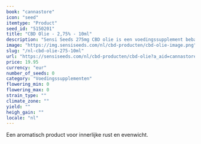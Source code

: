 ```yaml
---
book: "cannastore"
icon: "seed"
itemtype: "Product"
seed_id: "5150201"
title: "CBD Olie - 2,75% - 10ml"
description: "Sensi Seeds 275mg CBD olie is een voedingssupplement bebaseert op een natuurlijk bestandeel uit de Cannabis Sativa L. plant. Gebruik 2 maal daags. Koop het hier!"
image: "https://img.sensiseeds.com/nl/cbd-producten/cbd-olie-image.png"
slug: "/nl-cbd-olie-275-10ml"
url: "https://sensiseeds.com/nl/cbd-producten/cbd-olie?a_aid=cannastore"
price: 19.95
currency: "eur"
number_of_seeds: 0
category: "Voedingssupplementen"
flowering_min: 0
flowering_max: 0
strain_type: ""
climate_zone: ""
yield: ""
heigh_gain: ""
locale: "nl"
---
```

Een aromatisch product voor innerlijke rust en evenwicht.
